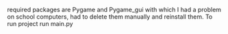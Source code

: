 required packages are Pygame and Pygame_gui with which I had a problem on school computers, had to delete them manually and reinstall them.
To run project run main.py